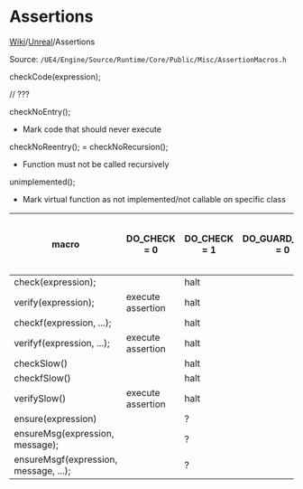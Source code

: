 # Assertions
[Wiki](../index.md)/[Unreal](unreal.md)/Assertions

Source: ```/UE4/Engine/Source/Runtime/Core/Public/Misc/AssertionMacros.h```

checkCode(expression);

// ???

checkNoEntry();

* Mark code that should never execute

checkNoReentry(); = checkNoRecursion();

* Function must not be called recursively

unimplemented();

* Mark virtual function as not implemented/not callable on specific class


| macro                                 | DO_CHECK = 0      | DO_CHECK = 1 | DO_GUARD_SLOW = 0 | DO_GUARD_SLOW = 1 | print message | print message + context info | print callstack |
|---------------------------------------|-------------------|--------------|-------------------|-------------------|---------------|------------------------------|-----------------|
| check(expression);                    |                   | halt         |                   |                   |               |                              |                 |
| verify(expression);                   | execute assertion | halt         |                   |                   |               |                              |                 |
| checkf(expression, ...);              |                   | halt         |                   |                   | [x]           | [x]                          |                 |
| verifyf(expression, ...);             | execute assertion | halt         |                   |                   | [x]           | [x]                          |                 |
| checkSlow()                           |                   | halt         |                   | [x]               |               |                              |                 |
| checkfSlow()                          |                   | halt         |                   | [x]               | [x]           | [x]                          |                 |
| verifySlow()                          | execute assertion | halt         |                   | [x]               |               |                              |                 |
| ensure(expression)                    |                   | ?            |                   |                   |               |                              | [x]             |
| ensureMsg(expression, message);       |                   | ?            |                   |                   | [x]           |                              | [x]             |
| ensureMsgf(expression, message, ...); |                   | ?            |                   |                   | [x]           | [x]                          | [x]             |
